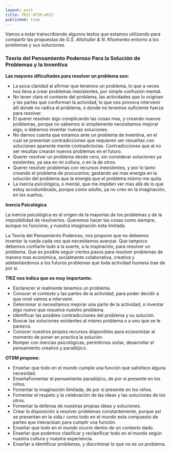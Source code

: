 ```yaml
---
layout: post
title: TRIZ-OTSM-ARIZ
published: true
---
```


Vamos a estar transcribiendo algunos textos que estamos utilizando para compartir las propuestas de *G.S. Altshuller & N. Khomenko* entorno a los problemas y sus soluciones.

### Teoría del Pensamiento Poderoso Para la Solución de Problemas y la Inventiva


**Las mayores dificultades para resolver un problema son:**

* La poca claridad al afirmar que tenemos un problema, lo que a veces nos lleva a crear problemas inexistentes, por simple confusión mental.
* No tener claro el contexto del problema, las actividades que lo originan y las partes que conforman la actividad, lo que nos provoca intervenir allí donde no radica el problema, o donde no tenemos suficiente fuerza para resolver.
* El querer resolver algo complicando las cosas mas, y creando nuevos problemas, porque no sabemos si simplemente necesitamos mejorar algo, o debemos inventar nuevas soluciones.
* No darnos cuenta que estamos ante un problema de inventiva, en el cual se presentan contradicciones que requieren ser resueltas con soluciones aparente mente contradictorias. Contradicciones que al no ser resultas crearan nuevos problemas en el futuro.
* Querer resolver un problema desde cero, sin considerar soluciones ya existentes, ya sea en mi cultura, o en la de otros.
* Querer resolver problemas con recursos inexistentes, y por lo tanto creando el problema de procurarlos; gastando así mas energía en la solución del problema que la energía que el problema mismo me quita.
* La inercia psicológica, o mental, que me impiden ver mas allá de lo que estoy acostumbrado, porque como adulto, ya no creo en la imaginación, en los sueños.


**Inercia Psicológica**

La inercia psicológica es el origen de la mayorías de los problemas y de la imposibilidad de resolverlos. Queremos hacer las cosas como siempre, aunque no funcione, y nuestra imaginación esta limitada.

La Teoría del Pensamiento Poderoso, nos propone que no debemos inventar la rueda cada vez que necesitamos avanzar. Que tampoco debemos confiarle todo a la suerte, a la inspiración, para resolver un problema. Que es posible seguir ciertos pasos  para  resolver problemas de manera mas económica, socialmente colaborativa, creativa y adelantándonos a los futuros problemas que toda actividad humana trae de por si.


**TRIZ nos indica que es muy importante:**

* Esclarecer si realmente tenemos un problema.
* Conocer el contexto y las partes de la actividad, para poder decidir a que nivel vamos a intervenir.
* Determinar si necesitamos mejorar una parte de la actividad, o inventar algo nuevo que resuelva nuestro problema.
* Identificar las posibles contradicciones del problema y su solución.
* Buscar las soluciones existentes al mismo problema o a uno que se le parezca.
* Conocer nuestros propios recursos disponibles para economizar al momento de poner en practica la solución.
* Romper con inercias psicológicas, permitirnos soñar, desarrollar el pensamiento creativo y paradójico.

**OTSM propone:**

* Enseñar que todo en el mundo cumple una función que satisface alguna necesidad.
* EnseñaFomentar el pensamiento paradójico, de por si presente en los niños.
* Fomentar la imaginación ilimitada, de por si presente en los niños.
* Fomentar el respeto y la celebración de las ideas y las soluciones de los otros.
* Fomentar la defensa de nuestras propias ideas y soluciones.
* Crear la disposición a resolver problemas constantemente, porque así se presentan en la vida.r como todo en el mundo esta compuesto de partes que interactúan para cumplir una función.
* Enseñar que todo en el mundo ocurre dentro de un contexto dado.
* Enseñar que podemos clasificar y reclasificar todo en el mundo según nuestra cultura y nuestra experiencia.
* Enseñar a identificar problemas, y discriminar lo que no es un problema.

